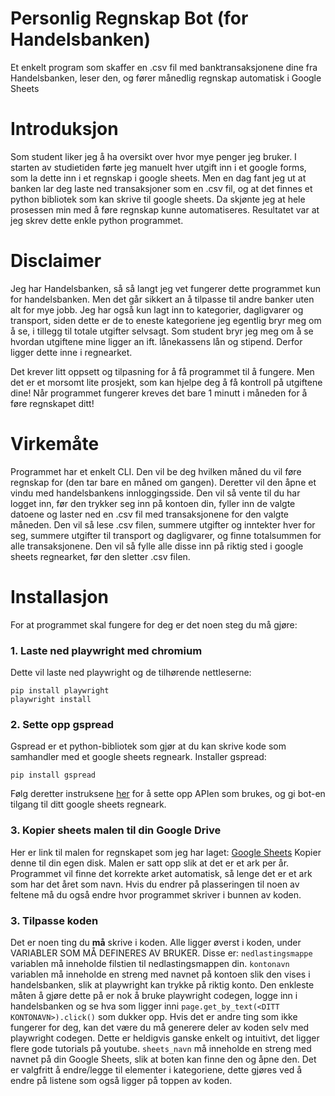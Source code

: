 # Personlig Regnskap Bot (for Handelsbanken)
Et enkelt program som skaffer en .csv fil med banktransaksjonene dine fra Handelsbanken, leser den, og fører månedlig regnskap automatisk i Google Sheets

# Introduksjon
Som student liker jeg å ha oversikt over hvor mye penger jeg bruker. I starten av studietiden førte jeg manuelt hver utgift inn i et google forms, som la dette inn i et regnskap i google sheets. Men en dag fant jeg ut at banken lar deg laste ned transaksjoner som en .csv fil, og at det finnes et python bibliotek som kan skrive til google sheets. Da skjønte jeg at hele prosessen min med å føre regnskap kunne automatiseres. Resultatet var at jeg skrev dette enkle python programmet.

# Disclaimer
Jeg har Handelsbanken, så så langt jeg vet fungerer dette programmet kun for handelsbanken. Men det går sikkert an å tilpasse til andre banker uten alt for mye jobb.
Jeg har også kun lagt inn to kategorier, dagligvarer og transport, siden dette er de to eneste kategoriene jeg egentlig bryr meg om å se, i tillegg til totale utgifter selvsagt.
Som student bryr jeg meg om å se hvordan utgiftene mine ligger an ift. lånekassens lån og stipend. Derfor ligger dette inne i regnearket.

Det krever litt oppsett og tilpasning for å få programmet til å fungere. Men det er et morsomt lite prosjekt, som kan hjelpe deg å få kontroll på utgiftene dine! 
Når programmet fungerer kreves det bare 1 minutt i måneden for å føre regnskapet ditt!

# Virkemåte
Programmet har et enkelt CLI. Den vil be deg hvilken måned du vil føre regnskap for (den tar bare en måned om gangen). Deretter vil den åpne et vindu med handelsbankens innloggingsside. Den vil så vente til du har logget inn, før den trykker seg inn på kontoen din, fyller inn de valgte datoene og laster ned en .csv fil med transaksjonene for den valgte måneden. Den vil så lese .csv filen, summere utgifter og inntekter hver for seg, summere utgifter til transport og dagligvarer, og finne totalsummen for alle transaksjonene. Den vil så fylle alle disse inn på riktig sted i google sheets regnearket, før den sletter .csv filen.

# Installasjon
For at programmet skal fungere for deg er det noen steg du må gjøre:
### 1. Laste ned playwright med chromium
Dette vil laste ned playwright og de tilhørende nettleserne:
```
pip install playwright
playwright install
```
### 2. Sette opp gspread
Gspread er et python-bibliotek som gjør at du kan skrive kode som samhandler med et google sheets regneark.
Installer gspread:
```
pip install gspread
```
Følg deretter instruksene [her](https://docs.gspread.org/en/v6.1.3/oauth2.html) for å sette opp APIen som brukes, og gi bot-en tilgang til ditt google sheets regneark.
### 3. Kopier sheets malen til din Google Drive
Her er link til malen for regnskapet som jeg har laget: [Google Sheets](https://docs.google.com/spreadsheets/d/1opvIVi0e8IcU82C9tmGcTsCnpDHhUvrDQK3PSP-cn6g/edit?usp=sharing)
Kopier denne til din egen disk. Malen er satt opp slik at det er et ark per år. Programmet vil finne det korrekte arket automatisk, så lenge det er et ark som har det året som navn.
Hvis du endrer på plasseringen til noen av feltene må du også endre hvor programmet skriver i bunnen av koden.

### 3. Tilpasse koden
Det er noen ting du **må** skrive i koden. Alle ligger øverst i koden, under VARIABLER SOM MÅ DEFINERES AV BRUKER. Disse er: `nedlastingsmappe` variablen må inneholde filstien til nedlastingsmappen din. `kontonavn` variablen må inneholde en streng med navnet på kontoen slik den vises i handelsbanken, slik at playwright kan trykke på riktig konto. Den enkleste måten å gjøre dette på er nok å bruke playwright codegen, logge inn i handelsbanken og se hva som ligger inni `page.get_by_text(<DITT KONTONAVN>).click()` som dukker opp. Hvis det er andre ting som ikke fungerer for deg, kan det være du må generere deler av koden selv med playwright codegen. Dette er heldigvis ganske enkelt og intuitivt, det ligger flere gode tutorials på youtube. `sheets_navn` må inneholde en streng med navnet på din Google Sheets, slik at boten kan finne den og åpne den.
Det er valgfritt å endre/legge til elementer i kategoriene, dette gjøres ved å endre på listene som også ligger på toppen av koden.


